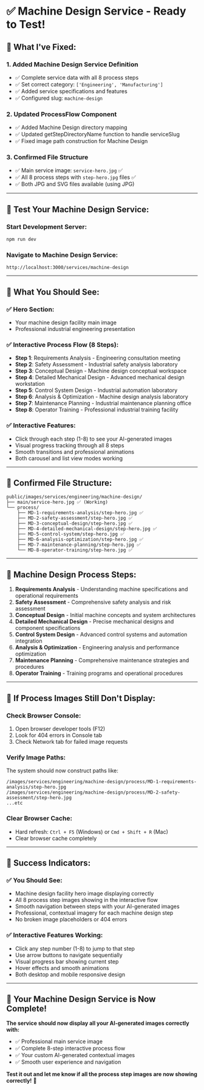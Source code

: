 # ✅ Machine Design Service - Ready to Test!

## 🎯 **What I've Fixed:**

### **1. Added Machine Design Service Definition**
- ✅ Complete service data with all 8 process steps
- ✅ Set correct category: `['Engineering', 'Manufacturing']`
- ✅ Added service specifications and features
- ✅ Configured slug: `machine-design`

### **2. Updated ProcessFlow Component**
- ✅ Added Machine Design directory mapping
- ✅ Updated getStepDirectoryName function to handle serviceSlug
- ✅ Fixed image path construction for Machine Design

### **3. Confirmed File Structure**
- ✅ Main service image: `service-hero.jpg` ✅
- ✅ All 8 process steps with `step-hero.jpg` files ✅
- ✅ Both JPG and SVG files available (using JPG)

---

## 🚀 **Test Your Machine Design Service:**

### **Start Development Server:**
```bash
npm run dev
```

### **Navigate to Machine Design Service:**
```
http://localhost:3000/services/machine-design
```

---

## 🎯 **What You Should See:**

### **✅ Hero Section:**
- Your machine design facility main image
- Professional industrial engineering presentation

### **✅ Interactive Process Flow (8 Steps):**
- **Step 1**: Requirements Analysis - Engineering consultation meeting
- **Step 2**: Safety Assessment - Industrial safety analysis laboratory
- **Step 3**: Conceptual Design - Machine design conceptual workspace
- **Step 4**: Detailed Mechanical Design - Advanced mechanical design workstation
- **Step 5**: Control System Design - Industrial automation laboratory
- **Step 6**: Analysis & Optimization - Machine design analysis laboratory
- **Step 7**: Maintenance Planning - Industrial maintenance planning office
- **Step 8**: Operator Training - Professional industrial training facility

### **✅ Interactive Features:**
- Click through each step (1-8) to see your AI-generated images
- Visual progress tracking through all 8 steps
- Smooth transitions and professional animations
- Both carousel and list view modes working

---

## 📁 **Confirmed File Structure:**

```
public/images/services/engineering/machine-design/
├── main/service-hero.jpg ✅ (Working)
└── process/
    ├── MD-1-requirements-analysis/step-hero.jpg ✅
    ├── MD-2-safety-assessment/step-hero.jpg ✅
    ├── MD-3-conceptual-design/step-hero.jpg ✅
    ├── MD-4-detailed-mechanical-design/step-hero.jpg ✅
    ├── MD-5-control-system/step-hero.jpg ✅
    ├── MD-6-analysis-optimization/step-hero.jpg ✅
    ├── MD-7-maintenance-planning/step-hero.jpg ✅
    └── MD-8-operator-training/step-hero.jpg ✅
```

---

## 🎨 **Machine Design Process Steps:**

1. **Requirements Analysis** - Understanding machine specifications and operational requirements
2. **Safety Assessment** - Comprehensive safety analysis and risk assessment
3. **Conceptual Design** - Initial machine concepts and system architectures
4. **Detailed Mechanical Design** - Precise mechanical designs and component specifications
5. **Control System Design** - Advanced control systems and automation integration
6. **Analysis & Optimization** - Engineering analysis and performance optimization
7. **Maintenance Planning** - Comprehensive maintenance strategies and procedures
8. **Operator Training** - Training programs and operational procedures

---

## 🔧 **If Process Images Still Don't Display:**

### **Check Browser Console:**
1. Open browser developer tools (F12)
2. Look for 404 errors in Console tab
3. Check Network tab for failed image requests

### **Verify Image Paths:**
The system should now construct paths like:
```
/images/services/engineering/machine-design/process/MD-1-requirements-analysis/step-hero.jpg
/images/services/engineering/machine-design/process/MD-2-safety-assessment/step-hero.jpg
...etc
```

### **Clear Browser Cache:**
- Hard refresh: `Ctrl + F5` (Windows) or `Cmd + Shift + R` (Mac)
- Clear browser cache completely

---

## 🎉 **Success Indicators:**

### **✅ You Should See:**
- Machine design facility hero image displaying correctly
- All 8 process step images showing in the interactive flow
- Smooth navigation between steps with your AI-generated images
- Professional, contextual imagery for each machine design step
- No broken image placeholders or 404 errors

### **✅ Interactive Features Working:**
- Click any step number (1-8) to jump to that step
- Use arrow buttons to navigate sequentially
- Visual progress bar showing current step
- Hover effects and smooth animations
- Both desktop and mobile responsive design

---

## 🌟 **Your Machine Design Service is Now Complete!**

**The service should now display all your AI-generated images correctly with:**
- ✅ Professional main service image
- ✅ Complete 8-step interactive process flow
- ✅ Your custom AI-generated contextual images
- ✅ Smooth user experience and navigation

**Test it out and let me know if all the process step images are now showing correctly!** 🚀